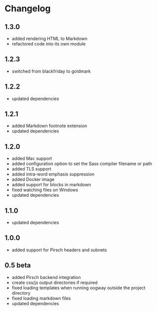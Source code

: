 # Changelog

## 1.3.0

* added rendering HTML to Markdown
* refactored code into its own module

## 1.2.3

* switched from blackfriday to goldmark

## 1.2.2

* updated dependencies

## 1.2.1

* added Markdown footnote extension
* updated dependencies

## 1.2.0

* added Mac support
* added configuration option to set the Sass compiler filename or path
* added TLS support
* added intra-word emphasis suppression
* added Docker image
* added support for blocks in markdown
* fixed watching files on Windows
* updated dependencies

## 1.1.0

* updated dependencies

## 1.0.0

* added support for Pirsch headers and subnets

## 0.5 beta

* added Pirsch backend integration
* create css/js output directories if required
* fixed loading templates when running oogway outside the project directory
* fixed loading markdown files
* updated dependencies
